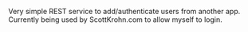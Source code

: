 Very simple REST service to add/authenticate users from another app. Currently being used by ScottKrohn.com to allow myself to login.
